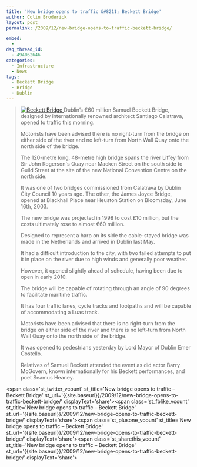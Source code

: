 ```yaml
---
title: 'New bridge opens to traffic &#8211; Beckett Bridge'
author: Colin Broderick
layout: post
permalink: /2009/12/new-bridge-opens-to-traffic-beckett-bridge/

embed:
  - 
dsq_thread_id:
  - 494062646
categories:
  - Infrastructure
  - News
tags:
  - Beckett Bridge
  - Bridge
  - Dublin
---
```

> <a href="{{site.baseurl}}/wp-content/gallery/post/dsc_1782.jpg" title="The New Samuel Beckett Bridge at Macken Street" class="shutterset_singlepic18" > <img class="ngg-singlepic ngg-left" src="{{site.baseurl}}/wp-content/gallery/cache/18__320x240_dsc_1782.jpg" alt="Beckett Bridge" title="Beckett Bridge" /> </a> Dublin&#8217;s €60 million Samuel Beckett Bridge, designed by internationally renowned architect Santiago Calatrava, opened to traffic this morning.
> 
> Motorists have been advised there is no right-turn from the bridge on either side of the river and no left-turn from North Wall Quay onto the north side of the bridge.
> 
> The 120-metre long, 48-metre high bridge spans the river Liffey from Sir John Rogerson's Quay near Macken Street on the south side to Guild Street at the site of the new National Convention Centre on the north side.
> 
> It was one of two bridges commissioned from Calatrava by Dublin City Council 10 years ago. The other, the James Joyce Bridge, opened at Blackhall Place near Heuston Station on Bloomsday, June 16th, 2003.
> 
> The new bridge was projected in 1998 to cost £10 million, but the costs ultimately rose to almost €60 million.  
> <!--more--> Designed to represent a harp on its side the cable-stayed bridge was made in the Netherlands and arrived in Dublin last May.
> 
> It had a difficult introduction to the city, with two failed attempts to put it in place on the river due to high winds and generally poor weather.
> 
> However, it opened slightly ahead of schedule, having been due to open in early 2010.
> 
> The bridge will be capable of rotating through an angle of 90 degrees to facilitate maritime traffic.
> 
> It has four traffic lanes, cycle tracks and footpaths and will be capable of accommodating a Luas track.
> 
> Motorists have been advised that there is no right-turn from the bridge on either side of the river and there is no left-turn from North Wall Quay onto the north side of the bridge.
> 
> It was opened to pedestrians yesterday by Lord Mayor of Dublin Emer Costello.
> 
> Relatives of Samuel Beckett attended the event as did actor Barry McGovern, known internationally for his Beckett performances, and poet Seamus Heaney.

<span class='st\_twitter\_vcount' st\_title='New bridge opens to traffic &#8211; Beckett Bridge' st\_url='{{site.baseurl}}/2009/12/new-bridge-opens-to-traffic-beckett-bridge/' displayText='share'></span><span class='st\_fblike\_vcount' st\_title='New bridge opens to traffic &#8211; Beckett Bridge' st\_url='{{site.baseurl}}/2009/12/new-bridge-opens-to-traffic-beckett-bridge/' displayText='share'></span><span class='st\_plusone\_vcount' st\_title='New bridge opens to traffic &#8211; Beckett Bridge' st\_url='{{site.baseurl}}/2009/12/new-bridge-opens-to-traffic-beckett-bridge/' displayText='share'></span><span class='st\_sharethis\_vcount' st\_title='New bridge opens to traffic &#8211; Beckett Bridge' st\_url='{{site.baseurl}}/2009/12/new-bridge-opens-to-traffic-beckett-bridge/' displayText='share'></span>